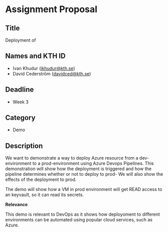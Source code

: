 # Assignment Proposal

## Title

Deployment of 

## Names and KTH ID

  - Ivan Khudur (ikhudur@kth.se)
  - David Cederström (davidced@kth.se)

## Deadline

- Week 3


## Category

- Demo



## Description

We want to demonstrate a way to deploy Azure resource from a dev-environment to a prod-environment using Azure Devops Pipelines. This demonstration will show how the deployment is triggered and how the pipeline determines whether or not to deploy to prod- We will also show the effects of the deployment to prod.

The demo will show how a VM in prod environment will get READ access to an keyvault, so it can read its secrets.

**Relevance**

This demo is relevant to DevOps as it shows how deployoment to different environments can be automated using popular cloud services, such as Azure.